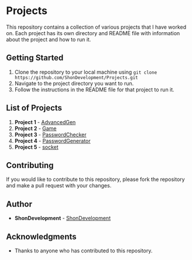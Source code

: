 # Projects

This repository contains a collection of various projects that I have worked on. Each project has its own directory and README file with information about the project and how to run it.

## Getting Started

1. Clone the repository to your local machine using `git clone https://github.com/ShonDevelopment/Projects.git`
2. Navigate to the project directory you want to run.
3. Follow the instructions in the README file for that project to run it.

## List of Projects

1. **Project 1** - [AdvancedGen](https://github.com/ShonSakuri/Projects/tree/master/AdvancedGen)
2. **Project 2** - [Game](https://github.com/ShonSakuri/Projects/tree/master/Game)
3. **Project 3** - [PasswordChecker](https://github.com/ShonSakuri/Projects/tree/master/PasswordChecker)
4. **Project 4** - [PasswordGenerator](https://github.com/ShonSakuri/Projects/tree/master/PasswordGenerator)
5. **Project 5** - [socket](https://github.com/ShonSakuri/Projects/tree/master/socket)

## Contributing

If you would like to contribute to this repository, please fork the repository and make a pull request with your changes.

## Author

- **ShonDevelopment** - [ShonDevelopment](https://github.com/ShonDevelopment)

## Acknowledgments

- Thanks to anyone who has contributed to this repository.
